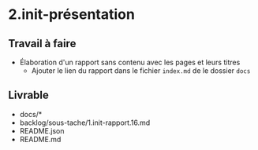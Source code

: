 # 2.init-présentation 

## Travail à faire
- Élaboration d'un rapport sans contenu avec les pages et leurs titres
    - Ajouter le lien du rapport dans le fichier `index.md` de le dossier `docs`
  
## Livrable
- docs/*
- backlog/sous-tache/1.init-rapport.16.md
- README.json
- README.md